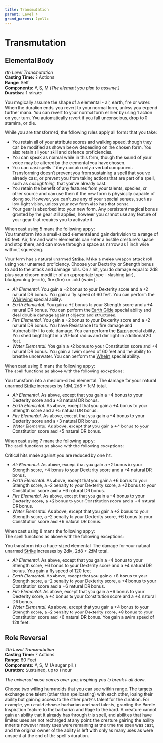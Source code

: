 ```yaml
---
title: Transmutation
parent: Level 4
grand_parent: Spells
---
```


# Transmutation

## Elemental Body
*rth Level Transmutation*<br>
**Casting Time:** 2 Actions<br>
**Range:** Self<br>
**Components:** V, S, M *(The element you plan to assume.)*<br>
**Duration:** 1 minute

You magically assume the shape of a elemental - air, earth, fire or water. When the duration ends, you revert to your normal form, unless you expend further mana. You can revert to your normal form earlier by using 1 action on your turn. You automatically revert if you fall unconscious, drop to 0 stamina, or die.

While you are transformed, the following rules apply all forms that you take:<br>
* You retain all of your attribute scores and walking speed, though they can be modified as shown below depending on the chosen form. You also retain all your skill and defence proficiencies.
* You can speak as normal while in this form, though the sound of your voice may be altered by the elemental you have chosen.
* You can cast spells if they contain only a verbal component. Transforming doesn’t prevent you from sustaining a spell that you’ve already cast, or prevent you from taking actions that are part of a spell, such as *call lightning*, that you’ve already cast.
* You retain the benefit of any features from your talents, species, or other source and can use them if the new form is physically capable of doing so. However, you can’t use any of your special senses, such as low-light vision, unless your new form also has that sense.
* Your gear is absorbed into your new form. Any persistent magical bonus granted by the gear still applies, however you cannot use any feature of your gear that requires you to activate it.

When cast using 5 mana the following apply:<br>
You transform into a small-sized elemental and gain darkvision to a range of 60 feet. Air, fire and water elementals can enter a hostile creature's space and stop there, and can move through a space as narrow as 1 inch wide without squeezing.

Your form has a natural unarmed [Strike](https://stormchaserroleplaying.com/stormchaserRPG/Combat/Actions/Strike/). Make a melee weapon attack roll using your unarmed proficiency. Choose your Dexterity or Strength bonus to add to the attack and damage rolls. On a hit, you do damage equal to 2d8 plus your chosen modifier of an appropriate type - slashing (air), bludgeoning (earth), fire (fire) or cold (water).

* *Air Elemental.* You gain a +2 bonus to your Dexterity score and a +2 natural DR bonus. You gain a fly speed of 60 feet. You can perform the [Whirlwind](https://stormchaserroleplaying.com/stormchaserRPG/Beastiary/Abilities/Whirlwind/) special ability.
* *Earth Elemental.* You gain a +2 bonus to your Strength score and a +4 natural DR bonus. You can perform the [Earth Glide](https://stormchaserroleplaying.com/stormchaserRPG/Beastiary/Abilities/Earth/) special ability and deal double damage against objects and structures.
* *Fire Elemental.*  You gain a +2 bonus to your Dexterity score and a +2 natural DR bonus. You have Resistance I to fire damage and Vulnerability I to cold damage. You can perform the [Burn](https://stormchaserroleplaying.com/stormchaserRPG/Beastiary/Abilities/Burn/) special ability. You shed bright light in a 20-foot radius and dim light in additional 20 feet.
* *Water Elemental.* You gain a +2 bonus to your Constitution score and +4 natural DR bonus. You gain a swim speed of 60 feet and the ability to breathe underwater. You can perform the [Whelm](https://stormchaserroleplaying.com/stormchaserRPG/Beastiary/Abilities/Whelm/) special ability.

When cast using 6 mana the following apply:<br>
The spell functions as above with the following exceptions:

You transform into a medium-sized elemental. The damage for your natural unarmed [Strike](https://stormchaserroleplaying.com/stormchaserRPG/Combat/Actions/Strike/) increases by 1dM, 2d8 + 1dM total.

* *Air Elemental.* As above, except that you gain a +4 bonus to your Dexterity score and a +3 natural DR bonus.
* *Earth Elemental.* As above, except that you gain a +4 bonus to your Strength score and a +5 natural DR bonus.
* *Fire Elemental.*  As above, except that you gain a +4 bonus to your Dexterity score and a +3 natural DR bonus.
* *Water Elemental.* As above, except that you gain a +4 bonus to your Constitution score and +5 natural DR bonus.

When cast using 7 mana the following apply:<br>
The spell functions as above with the following exceptions:

Critical hits made against you are reduced by one hit.

* *Air Elemental.* As above, except that you gain a +2 bonus to your Strength score, +4 bonus to your Dexterity score and a +4 natural DR bonus.
* *Earth Elemental.* As above, except that you gain a +6 bonus to your Strength score, a -2 penalty to your Dexterity score, a +2 bonus to your Constitution score and a +6 natural DR bonus.
* *Fire Elemental.*  As above, except that you gain a +4 bonus to your Dexterity score, a +2 bonus to your Constitution score and a +4 natural DR bonus.
* *Water Elemental.* As above, except that you gain a +2 bonus to your Strength score, a -2 penalty to your Dexterity score, +6 bonus to your Constitution score and +6 natural DR bonus.

When cast using 8 mana the following apply:<br>
The spell functions as above with the following exceptions:

You transform into a huge-sized elemental. The damage for your natural unarmed [Strike](https://stormchaserroleplaying.com/stormchaserRPG/Combat/Actions/Strike/) increases by 2dM, 2d8 + 2dM total.

* *Air Elemental.* As above, except that you gain a +4 bonus to your Strength score, +6 bonus to your Dexterity score and a +4 natural DR bonus. You gain a fly speed of 120 feet.
* *Earth Elemental.* As above, except that you gain a +8 bonus to your Strength score, a -2 penalty to your Dexterity score, a +4 bonus to your Constitution score and a +6 natural DR bonus.
* *Fire Elemental.*  As above, except that you gain a +6 bonus to your Dexterity score, a +4 bonus to your Constitution score and a +4 natural DR bonus.
* *Water Elemental.* As above, except that you gain a +4 bonus to your Strength score, a -2 penalty to your Dexterity score, +8 bonus to your Constitution score and +6 natural DR bonus. You gain a swim speed of 120 feet.

## Role Reversal
*4th Level Transmutation*<br>
**Casting Time:** 2 Actions<br>
**Range:** 60 Feet<br>
**Components:** V, S, M (A sugar pill.)<br>
**Duration:** Sustained, up to 1 hour

*The universal muse comes over you, inspiring you to break it all down.*

Choose two willing humanoids that you can see within range. The targets exchange one talent (other than spellcasting) with each other, losing their ability but gaining access to the other party's talent for the duration. For example, you could choose barbarian and bard talents, granting the Bardic Inspiration feature to the barbarian and Rage to the bard. A creature cannot gain an ability that it already has through this spell, and abilities that have limited uses are not recharged at any point: the creature gaining the ability inherits however many uses were remaining at the time the spell was cast, and the original owner of the ability is left with only as many uses as were unspent at the end of the spell's duration.
